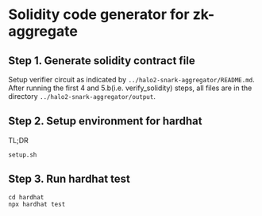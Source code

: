 # Solidity code generator for zk-aggregate

## Step 1. Generate solidity contract file

Setup verifier circuit as indicated by `../halo2-snark-aggregator/README.md`.
After running the first 4 and 5.b(i.e. verify_solidity) steps, all files
are in the directory `../halo2-snark-aggregator/output`.

## Step 2. Setup environment for hardhat

TL;DR

```shell
setup.sh
```

## Step 3. Run hardhat test

```shell
cd hardhat
npx hardhat test
```
